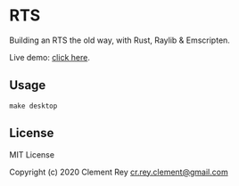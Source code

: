 # RTS

Building an RTS the old way, with Rust, Raylib & Emscripten.

Live demo: [click here](https://teh-cmc.github.io/rts).

## Usage

```
make desktop
```

## License

MIT License

Copyright (c) 2020 Clement Rey <cr.rey.clement@gmail.com>
